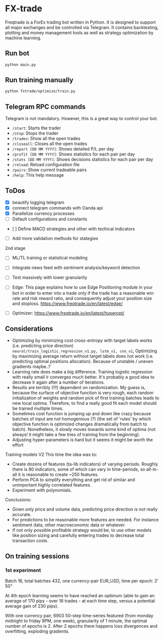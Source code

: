 # FX-trade

Freqtrade is a ForEx trading bot written in Python. It is designed to support all major exchanges and be controlled via Telegram. It contains backtesting, plotting and money management tools as well as strategy optimization by machine learning.

## Run bot

```bash
python main.py
```

## Run training manually

```bash
python fxtrade/optimize/train.py
```

## Telegram RPC commands

Telegram is not mandatory. However, this is a great way to control your bot. 

- `/start`: Starts the trader
- `/stop`: Stops the trader
- `/trades`: Show all the open trades
- `/closeall`: Closes all the open trades
- `/report [DD MM YYYY]`: Shows detailed P/L per day
- `/profit [DD MM YYYY]`: Shows statistics for each pair per day
- `/stats [DD MM YYYY]`: Shows decisions statistics for each pair per day
- `/reload`: Reload configuration file
- `/pairs`: Show current tradeable pairs
- `/help`: This help message


## ToDos

- [x] beautify logging telegram
- [x] connect telegram commands with Oanda api
- [x] Parallelize currency processes
- [ ] Default configurations and constants
- [ ] Define MACD strategies and other with techical indicators
- [ ] Add more validation methods for stategies

2nd stage
- [ ] ML/TL training or statistical modeling
- [ ] Integrate news feed with sentiment analysis/keyword detection
- [ ] Test massively with lower granularity
- [ ] Edge: This page explains how to use Edge Positioning module in your bot in order to enter into a trade only if the trade has a reasonable win rate and risk reward ratio, and consequently adjust your position size and stoploss. https://www.freqtrade.io/en/latest/edge/
- [ ] Optimizer: https://www.freqtrade.io/en/latest/hyperopt/


## Considerations

- Optimizing by minimizing cost cross-entropy with target labels works (i.e. predicting price direction) `neural/train_logistic_regression_v1.py, lstm_v1, cnn_v1`, Optimizing by maximizing average return without target labels does not work (i.e. predicting optimal positions allocation). Because of unstable / uneven gradients maybe..?
- Learning rate does make a big difference. Training logistic regression with really small lr converges much better. It's probably a good idea to decrease lr again after a number of iterations.
- Results are terribly (!!!) dependent on randomization. My guess is, because the surface of objective function is very rough, each random initialization of weights and random pick of first training batches leads to new local optima. Therefore, to find a really good fit each model should be trained multiple times.
- Sometimes cost function is jumping up and down like crazy because batches of input are not homogenious (?) (the set of 'rules' by which objective function is optimized changes dramatically from batch to batch). Nonetheless, it slowly moves towards some kind of optima (not always! it might take a few tries of training from the beginning).
- Adjusting hyper-parameters is hard but it seems it might be worth the effort

Training models V2
This time the idea was to:

- Create dozens of features (ta-lib indicators) of varying periods. Roughly there is 80 indicators, some of which can vary in time-periods, so all-in-all it is reasonable to create ~250 features.
- Perform PCA to simplify everything and get rid of similar and unimportant highly correlated features.
- Experiment with polynomials.


Conclusions:
- Given only price and volume data, predicting price direction is not really accurate.
- For predictions to be reasonable more features are needed. For instance sentiment data, other macroeconomic data or whatever.
- If not only possible profitable strategy would be, to use other models like position sizing and carefully entering trades to decrease total transaction costs.


## On training sessions

### 1st experiment

Batch 16, total batches 432, one currency-pair EUR_USD, time per epoch: 2' 50"

At 4th epoch learning seems to have reached an optimum (able to gain an average of 170 pips - over 16 trades - at each time step, versus a potential average gain of 230 pips).

With one currency pair, 6903 50-step time-series featured (from monday midnight to friday 9PM, one week), granularity of 1 minute, the optimal number of epochs is 2. After 2 epochs there happens loss divergences and overfitting, exploding gradients.


